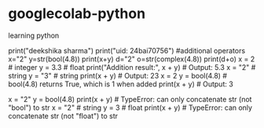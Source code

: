 # googlecolab-python
learning python

print("deekshika sharma")
print("uid: 24bai70756")
#additional operators 
x="2"
y=str(bool(4.8))
print(x+y)
d="2"
o=str(complex(4.8))
print(d+o)
x = 2       # integer
y = 3.3     # float
print("Addition result:", x + y)  # Output: 5.3
x = "2"     # string
y = "3"     # string
print(x + y)  # Output: 23
x = 2
y = bool(4.8)  # bool(4.8) returns True, which is 1 when added
print(x + y)   # Output: 3


x = "2"
y = bool(4.8)
print(x + y)  # TypeError: can only concatenate str (not "bool") to str
x = "2"     # string
y = 3       # float
print(x + y) # TypeError: can only concatenate str (not "float") to str
